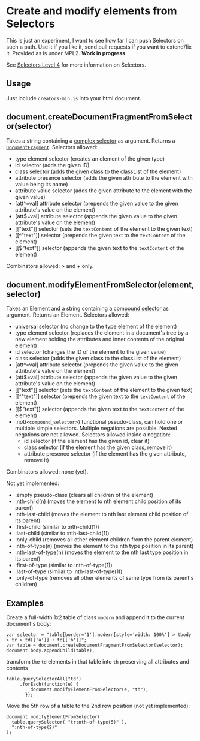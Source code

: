 # Create and modify elements from Selectors
This is just an experiment, I want to see how far I can push Selectors on such a path. Use it if you like it, send pull requests if you want to extend/fix it. Provided as is under MPL2. **Work in progress**

See [Selectors Level 4](https://drafts.csswg.org/selectors-4/) for more information on Selectors.

## Usage
Just include `creators-min.js` into your html document.

## document.createDocumentFragmentFromSelector(selector)
Takes a string containing a [complex selector](https://drafts.csswg.org/selectors-4/#structure) as argument. Returns a [`DocumentFragment`](https://dom.spec.whatwg.org/#interface-documentfragment).
Selectors allowed:

  * type element selector (creates an element of the given type)
  * id selector (adds the given ID)
  * class selector (adds the given class to the classList of the element)
  * attribute presence selector (adds the given attribute to the element with value being its name)
  * attribute value selector (adds the given attribute to the element with the given value)
  * [att^=val] attribute selector (prepends the given value to the given attribute's value on the element)
  * [att$=val] attribute selector (appends the given value to the given attribute's value on the element)
  * [["text"]] selector (sets the `textContent` of the element to the given text)
  * [[^"text"]] selector (prepends the given text to the `textContent` of the element)
  * [[$"text"]] selector (appends the given text to the `textContent` of the element)

Combinators allowed: > and + only.

## document.modifyElementFromSelector(element, selector)
Takes an Element and a string containing a [compound selector](https://drafts.csswg.org/selectors-4/#structure) as argument. Returns an Element.
Selectors allowed:

  * universal selector (no change to the type element of the element)
  * type element selector (replaces the element in a document's tree by a new element holding the attributes and inner contents of the original element)
  * id selector (changes the ID of the element to the given value)
  * class selector (adds the given class to the classList of the element)
  * [att^=val] attribute selector (prepends the given value to the given attribute's value on the element)
  * [att$=val] attribute selector (appends the given value to the given attribute's value on the element)
  * [["text"]] selector (sets the `textContent` of the element to the given text)
  * [[^"text"]] selector (prepends the given text to the `textContent` of the element)
  * [[$"text"]] selector (appends the given text to the `textContent` of the element)
  * :not(`<compound_selector`>) functional pseudo-class, can hold one or multiple simple selectors. Multiple negations are possible. Nested negations are not allowed. Selectors allowed inside a negation:
    * id selector (if the element has the given id, clear it)
    * class selector (if the element has the given class, remove it)
    * attribute presence selector (if the element has the given attribute, remove it)

Combinators allowed: none (yet).

Not yet implemented:
  * :empty pseudo-class (clears all children of the element)
  * :nth-child(n) (moves the element to nth element child position of its parent)
  * :nth-last-child (moves the element to nth last element child position of its parent)
  * :first-child (similar to :nth-child(1))
  * :last-child (similar to :nth-last-child(1))
  * :only-child (removes all other element children from the parent element)
  * :nth-of-type(n) (moves the element to the nth type position in its parent)
  * :nth-last-of-type(n) (moves the element to the nth last type position in its parent)
  * :first-of-type (similar to :nth-of-type(1))
  * :last-of-type (similar to :nth-last-of-type(1))
  * :only-of-type (removes all other elements of same type from its parent's children)

## Examples

Create a full-width 1x2 table of class `modern` and append it to the current document's body:

    var selector = "table[border='1'].modern[style='width: 100%'] > tbody > tr > td[['a']] + td[['b']]";
    var table = document.createDocumentFragmentFromSelector(selector);
    document.body.appendChild(table);

transform the `td` elements in that table into `th` preserving all attributes and contents

    table.querySelectorAll("td")
         .forEach(function(e) {
             document.modifyElementFromSelector(e, "th");
           });

Move the 5th row of a table to the 2nd row position (not yet implemented):

    document.modifyElementFromSelector(
      table.querySelector( "tr:nth-of-type(5)" ),
      ":nth-of-type(2)"
    );

